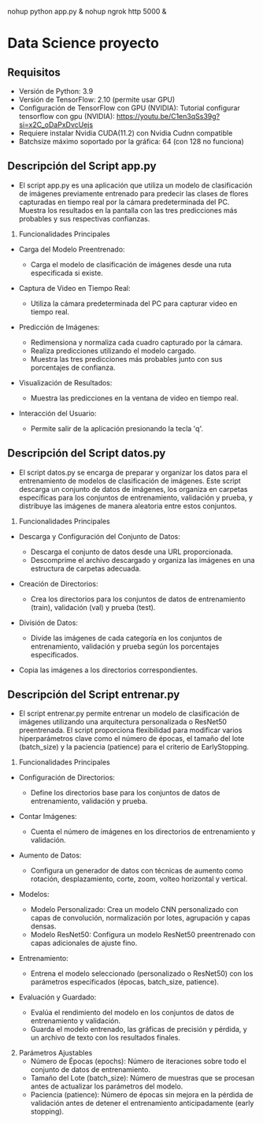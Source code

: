 nohup python app.py &
nohup ngrok http 5000 &


# Data Science proyecto

## Requisitos
- Versión de Python: 3.9
- Versión de TensorFlow: 2.10 (permite usar GPU)
- Configuración de TensorFlow con GPU (NVIDIA): Tutorial configurar tensorflow con gpu (NVIDIA): https://youtu.be/C1en3qSs39g?si=x2C_oDaPxDvcUejs
- Requiere instalar Nvidia CUDA(11.2) con Nvidia Cudnn compatible
- Batchsize máximo soportado por la gráfica: 64 (con 128 no funciona)


## Descripción del Script app.py
- El script app.py es una aplicación que utiliza un modelo de clasificación de imágenes previamente entrenado para predecir las clases de flores capturadas en tiempo real por la cámara predeterminada del PC. Muestra los resultados en la pantalla con las tres predicciones más probables y sus respectivas confianzas.

1. Funcionalidades Principales
- Carga del Modelo Preentrenado:
    - Carga el modelo de clasificación de imágenes desde una ruta especificada si existe.

- Captura de Video en Tiempo Real:
    - Utiliza la cámara predeterminada del PC para capturar video en tiempo real.

- Predicción de Imágenes:
    - Redimensiona y normaliza cada cuadro capturado por la cámara.
    - Realiza predicciones utilizando el modelo cargado.
    - Muestra las tres predicciones más probables junto con sus porcentajes de confianza.

- Visualización de Resultados:
    - Muestra las predicciones en la ventana de video en tiempo real.

- Interacción del Usuario:
    - Permite salir de la aplicación presionando la tecla 'q'.

## Descripción del Script datos.py
- El script datos.py se encarga de preparar y organizar los datos para el entrenamiento de modelos de clasificación de imágenes. Este script descarga un conjunto de datos de imágenes, los organiza en carpetas específicas para los conjuntos de entrenamiento, validación y prueba, y distribuye las imágenes de manera aleatoria entre estos conjuntos.

1. Funcionalidades Principales
- Descarga y Configuración del Conjunto de Datos:
    - Descarga el conjunto de datos desde una URL proporcionada.
    - Descomprime el archivo descargado y organiza las imágenes en una estructura de carpetas adecuada.

- Creación de Directorios:
    - Crea los directorios para los conjuntos de datos de entrenamiento (train), validación (val) y prueba (test).

- División de Datos:
    - Divide las imágenes de cada categoría en los conjuntos de entrenamiento, validación y prueba según los porcentajes especificados.

- Copia las imágenes a los directorios correspondientes.

## Descripción del Script entrenar.py
- El script entrenar.py permite entrenar un modelo de clasificación de imágenes utilizando una arquitectura personalizada o ResNet50 preentrenada. El script proporciona flexibilidad para modificar varios hiperparámetros clave como el número de épocas, el tamaño del lote (batch_size) y la paciencia (patience) para el criterio de EarlyStopping.

1. Funcionalidades Principales
- Configuración de Directorios:
    - Define los directorios base para los conjuntos de datos de entrenamiento, validación y prueba.

- Contar Imágenes:
    - Cuenta el número de imágenes en los directorios de entrenamiento y validación.

- Aumento de Datos:
    - Configura un generador de datos con técnicas de aumento como rotación, desplazamiento, corte, zoom, volteo horizontal y vertical.

- Modelos:
    - Modelo Personalizado: Crea un modelo CNN personalizado con capas de convolución, normalización por lotes, agrupación y capas densas.
    - Modelo ResNet50: Configura un modelo ResNet50 preentrenado con capas adicionales de ajuste fino.

- Entrenamiento:
    - Entrena el modelo seleccionado (personalizado o ResNet50) con los parámetros especificados (épocas, batch_size, patience).

- Evaluación y Guardado:
    - Evalúa el rendimiento del modelo en los conjuntos de datos de entrenamiento y validación.
    - Guarda el modelo entrenado, las gráficas de precisión y pérdida, y un archivo de texto con los resultados finales.

2. Parámetros Ajustables
    - Número de Épocas (epochs): Número de iteraciones sobre todo el conjunto de datos de entrenamiento.
    - Tamaño del Lote (batch_size): Número de muestras que se procesan antes de actualizar los parámetros del modelo.
    - Paciencia (patience): Número de épocas sin mejora en la pérdida de validación antes de detener el entrenamiento anticipadamente (early stopping).

